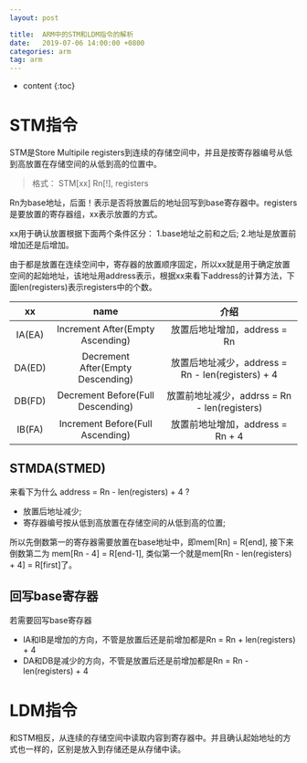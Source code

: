 ```yaml
---
layout: post

title:  ARM中的STM和LDM指令的解析
date:   2019-07-06 14:00:00 +0800
categories: arm
tag: arm
---
```


* content
{:toc}


STM指令
=================
STM是Store Multipile registers到连续的存储空间中，并且是按寄存器编号从低到高放置在存储空间的从低到高的位置中。
> 格式： STM[xx] Rn[!], registers

Rn为base地址，后面！表示是否将放置后的地址回写到base寄存器中。registers是要放置的寄存器组，xx表示放置的方式。

xx用于确认放置根据下面两个条件区分：
1.base地址之前和之后;
2.地址是放置前增加还是后增加。

由于都是放置在连续空间中，寄存器的放置顺序固定，所以xx就是用于确定放置空间的起始地址，该地址用address表示，根据xx来看下address的计算方法，下面len(registers)表示registers中的个数。

| xx | name | 介绍 | 
|:---:|:-----:|:-----:|
|IA(EA) | Increment After(Empty Ascending) | 放置后地址增加，address = Rn |
|DA(ED) | Decrement After(Empty Descending) | 放置后地址减少，address = Rn - len(registers) + 4 |
|DB(FD) | Decrement Before(Full Descending) | 放置前地址减少，addrss = Rn - len(registers) |
|IB(FA) | Increment Before(Full Ascending) | 放置前地址增加，address = Rn + 4 |

## STMDA(STMED)
来看下为什么 address = Rn - len(registers) + 4 ?

* 放置后地址减少;
* 寄存器编号按从低到高放置在存储空间的从低到高的位置;

所以先倒数第一的寄存器需要放置在base地址中，即mem[Rn] = R[end], 接下来倒数第二为 mem[Rn - 4] = R[end-1], 类似第一个就是mem[Rn - len(registers) + 4] = R[first]了。 

## 回写base寄存器

若需要回写base寄存器
* IA和IB是增加的方向，不管是放置后还是前增加都是Rn = Rn + len(registers) + 4
* DA和DB是减少的方向，不管是放置后还是前增加都是Rn = Rn - len(registers) + 4

LDM指令
==================
和STM相反，从连续的存储空间中读取内容到寄存器中。并且确认起始地址的方式也一样的，区别是放入到存储还是从存储中读。

